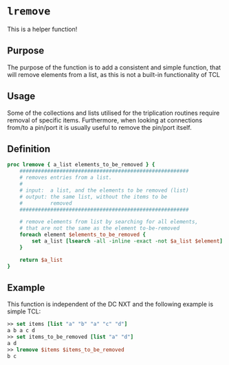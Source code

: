 # ```lremove```

This is a helper function!

## Purpose

The purpose of the function is to add a consistent and simple function, that will remove elements from a list, as this is not a built-in functionality of TCL

## Usage

Some of the collections and lists utilised for the triplication routines require removal of specific items. Furthermore, when looking at connections from/to a pin/port it is usually useful to remove the pin/port itself.

## Definition

```tcl
proc lremove { a_list elements_to_be_removed } {
    #######################################################
    # removes entries from a list.
    # 
    # input:  a list, and the elements to be removed (list)
    # output: the same list, without the items to be 
    #         removed
    #######################################################

    # remove elements from list by searching for all elements,
    # that are not the same as the element to-be-removed
    foreach element $elements_to_be_removed {
        set a_list [lsearch -all -inline -exact -not $a_list $element]
    }

    return $a_list
}
```

## Example

This function is independent of the DC NXT and the following example is simple TCL:

```tcl
>> set items [list "a" "b" "a" "c" "d"]
a b a c d
>> set items_to_be_removed [list "a" "d"]
a d
>> lremove $items $items_to_be_removed
b c
```
